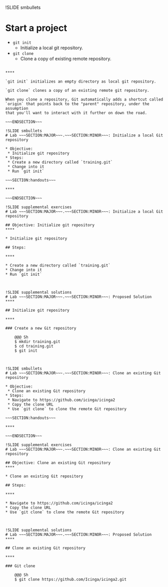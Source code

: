 !SLIDE smbullets
# Start a project

* `git init`
  * Initialize a local git repository.
* `git clone`
  * Clone a copy of existing remote repository.

~~~SECTION:handouts~~~

****

`git init` initializes an empty directory as local git repository.

`git clone` clones a copy of an existing remote git repository.

When you clone a repository, Git automatically adds a shortcut called
`origin` that points back to the "parent" repository, under the assumption
that you'll want to interact with it further on down the road.

~~~ENDSECTION~~~

!SLIDE smbullets
# Lab ~~~SECTION:MAJOR~~~.~~~SECTION:MINOR~~~: Initialize a local Git repository

* Objective:
 * Initialize git repository
* Steps:
 * Create a new directory called `training.git`
 * Change into it
 * Run `git init`

~~~SECTION:handouts~~~

****

~~~ENDSECTION~~~

!SLIDE supplemental exercises
# Lab ~~~SECTION:MAJOR~~~.~~~SECTION:MINOR~~~: Initialize a local Git repository

## Objective: Initialize git repository
****

* Initialize git repository

## Steps:

****

* Create a new directory called `training.git`
* Change into it
* Run `git init`



!SLIDE supplemental solutions
# Lab ~~~SECTION:MAJOR~~~.~~~SECTION:MINOR~~~: Proposed Solution
****

## Initialize git repository

****

### Create a new Git repository

    @@@ Sh
    $ mkdir training.git
    $ cd training.git
    $ git init



!SLIDE smbullets
# Lab ~~~SECTION:MAJOR~~~.~~~SECTION:MINOR~~~: Clone an existing Git repository

* Objective:
 * Clone an existing Git repository
* Steps:
 * Navigate to https://github.com/icinga/icinga2
 * Copy the clone URL
 * Use `git clone` to clone the remote Git repository

~~~SECTION:handouts~~~

****

~~~ENDSECTION~~~

!SLIDE supplemental exercises
# Lab ~~~SECTION:MAJOR~~~.~~~SECTION:MINOR~~~: Clone an existing Git repository

## Objective: Clone an existing Git repository
****

* Clone an existing Git repository

## Steps:

****

* Navigate to https://github.com/icinga/icinga2
* Copy the clone URL
* Use `git clone` to clone the remote Git repository



!SLIDE supplemental solutions
# Lab ~~~SECTION:MAJOR~~~.~~~SECTION:MINOR~~~: Proposed Solution
****

## Clone an existing Git repository

****

### Git clone

    @@@ Sh
    $ git clone https://github.com/Icinga/icinga2.git

